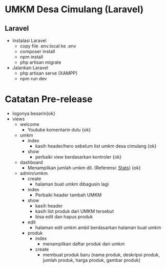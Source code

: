 # UMKM Desa Cimulang (Laravel)

## Laravel

-   Instalasi Laravel
    -   copy file .env.local ke .env
    -   composer install
    -   npm install
    -   php artisan migrate
-   Jalankan Laravel
    -   php artisan serve (XAMPP)
    -   npm run dev

# Catatan Pre-release

-   logonya besarin{ok}
-   views
    -   welcome
        -   Youtube komentarin dulu {ok}
    -   umkm
        -   index
            -   kasih header/hero sebelum list umkm desa cimulang {ok}
        -   show
            -   perbaiki view berdasarkan kontroler {ok}
    -   dashboard
        -   Menampilkan jumlah umkm dll. (Referensi: [Stats](https://www.tailbits.com/components/stats)) {ok}
    -   admin/umkm
        -   create
            -   halaman buat umkm dibagusin lagi
        -   index
            -   Perbaiki header tambah UMKM
        -   show
            -   kasih header
            -   kasih list produk dari UMKM tersebut
            -   bisa edit dan hapus produk
        -   edit
            -   halaman edit umkm ambil berdasarkan halaman buat umkm
        -   produk
            -   index
                -   menampilkan daftar produk dari umkm
            -   create
                -   membuat produk baru (nama produk, deskripsi produk, jumlah produk, harga produk, gambar produk)
